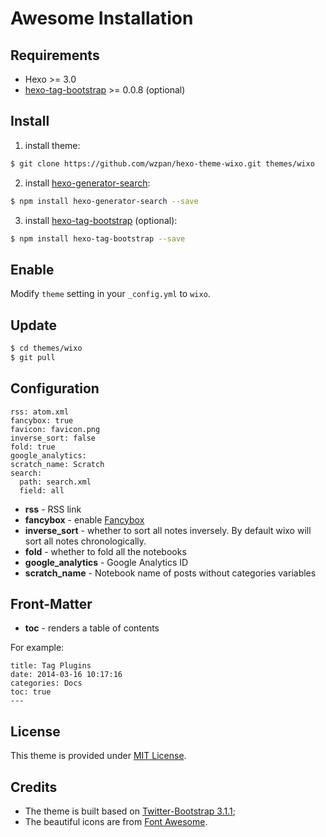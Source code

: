 # Awesome Installation

## Requirements ##

* Hexo >= 3.0
* [hexo-tag-bootstrap](https://github.com/wzpan/hexo-tag-bootstrap) >= 0.0.8 (optional)

## Install ##

1) install theme:

``` sh
$ git clone https://github.com/wzpan/hexo-theme-wixo.git themes/wixo
```

2) install [hexo-generator-search](https://github.com/paichyperiondev/hexo-generator-search):

``` sh
$ npm install hexo-generator-search --save
```

3) install [hexo-tag-bootstrap](https://github.com/wzpan/hexo-tag-bootstrap) (optional):

``` sh
$ npm install hexo-tag-bootstrap --save
```

## Enable ##

Modify `theme` setting in your `_config.yml` to `wixo`.

## Update ##

``` sh
$ cd themes/wixo
$ git pull
```

## Configuration ##

```
rss: atom.xml
fancybox: true
favicon: favicon.png
inverse_sort: false
fold: true
google_analytics:
scratch_name: Scratch
search:
  path: search.xml
  field: all
```

* **rss** - RSS link
* **fancybox** - enable [Fancybox](http://fancyapps.com/fancybox/)
* **inverse_sort** - whether to sort all notes inversely. By default wixo will sort all notes chronologically.
* **fold** - whether to fold all the notebooks
* **google_analytics** - Google Analytics ID
* **scratch_name** - Notebook name of posts without categories variables

## Front-Matter ##

* **toc** - renders a table of contents

For example:

```
title: Tag Plugins
date: 2014-03-16 10:17:16
categories: Docs
toc: true
---
```

## License ##

This theme is provided under [MIT License](http://opensource.org/licenses/MIT).

## Credits ##

* The theme is built based on [Twitter-Bootstrap 3.1.1](getbootstrap.com/3.1.1/);
* The beautiful icons are from [Font Awesome](http://fortawesome.github.io/Font-Awesome/icons/).
